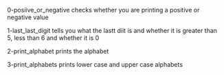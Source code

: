 0-posiive_or_negative checks whether you are printing a positive or negative value

1-last_last_digit tells you what the lastt diit is and whether it is greater than 5, less than 6 and whether it is 0

2-print_alphabet prints the alphabet

3-print_alphabets prints lower case and upper case alphabets

